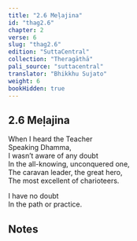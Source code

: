 ```yaml
---
title: "2.6 Meḷajina"
id: "thag2.6"
chapter: 2
verse: 6
slug: "thag2.6"
edition: "SuttaCentral"
collection: "Theragāthā"
pali_source: "suttacentral"
translator: "Bhikkhu Sujato"
weight: 6
bookHidden: true
---
```


## 2.6 Meḷajina  

When I heard the Teacher  
Speaking Dhamma,  
I wasn’t aware of any doubt  
In the all-knowing, unconquered one,  
The caravan leader, the great hero,  
The most excellent of charioteers.  

I have no doubt  
In the path or practice.

## Notes